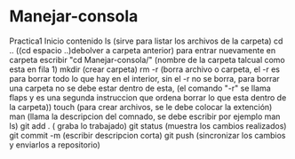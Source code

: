 # Manejar-consola
Practica1
Inicio contenido 
ls (sirve para listar los archivos de la carpeta)
cd .. ((cd espacio ..)debolver a carpeta anterior)
para entrar nuevamente en carpeta escribir "cd Manejar-consola/" (nombre de la carpeta talcual como esta en fila 1)
mkdir (crear carpeta)
rm -r (borra archivo o carpeta, el -r es para borrar todo lo que hay en el interior, sin el -r no se borra, para borrar una carpeta no se debe estar dentro de esta, (el comando "-r" se llama flaps y es una segunda instruccion que ordena borrar lo que esta dentro de la carpeta))
touch (para crear archivos, se le debe colocar la extención)
man (llama la descripcion del comnado, se debe escribir por ejemplo man ls)
 git add . ( graba lo trabajado)
 git status (muestra los cambios realizados)
 git commit -m (escribir descripcion corta)
 git push (sincronizar los cambios y enviarlos a repositorio)
 